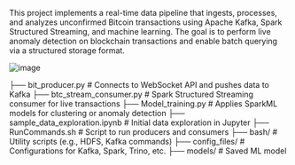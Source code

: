 This project implements a real-time data pipeline that ingests, processes, and analyzes unconfirmed Bitcoin transactions using Apache Kafka, Spark Structured Streaming, and machine learning. The goal is to perform live anomaly detection on blockchain transactions and enable batch querying via a structured storage format.

![image](https://github.com/user-attachments/assets/34a48f42-ec9c-48d1-8d69-4f63343f22e9)


├── bit_producer.py              # Connects to WebSocket API and pushes data to Kafka
├── btc_stream_consumer.py      # Spark Structured Streaming consumer for live transactions
├── Model_training.py           # Applies SparkML models for clustering or anomaly detection
├── sample_data_exploration.ipynb  # Initial data exploration in Jupyter
├── RunCommands.sh              # Script to run producers and consumers
├── bash/                       # Utility scripts (e.g., HDFS, Kafka commands)
├── config_files/               # Configurations for Kafka, Spark, Trino, etc.
├── models/                     # Saved ML model

